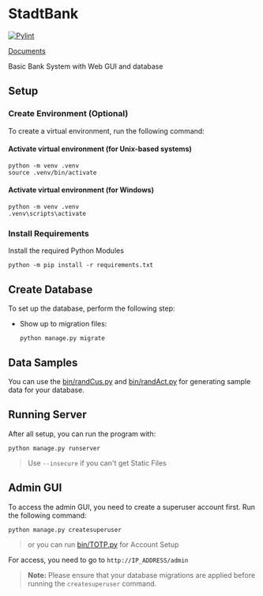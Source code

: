 # StadtBank

[![Pylint](https://github.com/Kafalar-Karisik/StadtBank/actions/workflows/pylint.yml/badge.svg?branch=Django-Tailwind)](https://github.com/Kafalar-Karisik/StadtBank/actions/workflows/pylint.yml)

[Documents](https://kafalar-karisik.github.io/StadtBank/)

Basic Bank System with Web GUI and database

## Setup

### Create Environment (Optional)

To create a virtual environment, run the following command:

#### Activate virtual environment (for Unix-based systems)

```shell
python -m venv .venv
source .venv/bin/activate
```

#### Activate virtual environment (for Windows)

```shell
python -m venv .venv
.venv\scripts\activate
```

### Install Requirements

Install the required Python Modules

```shell
python -m pip install -r requirements.txt
```

## Create Database

To set up the database, perform the following step:

- Show up to migration files:

  ```shell
  python manage.py migrate
  ```

## Data Samples

You can use the [bin/randCus.py](bin/randCus.py) and [bin/randAct.py](bin/randAct.py) for generating sample data for your database.

## Running Server

After all setup, you can run the program with:

```shell
python manage.py runserver
```

> Use `--insecure` if you can't get Static Files

## Admin GUI

To access the admin GUI, you need to create a superuser account first. Run the following command:

```shell
python manage.py createsuperuser
```

> or you can run [bin/TOTP.py](bin/TOTP.py) for Account Setup

For access, you need to go to `http://IP_ADDRESS/admin`

> **Note:** Please ensure that your database migrations are applied before running the `createsuperuser` command.
